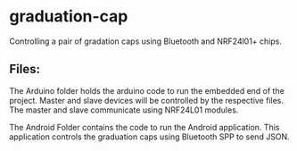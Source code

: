# graduation-cap
Controlling a pair of gradation caps using Bluetooth and NRF24l01+ chips.

## Files:
The Arduino folder holds the arduino code to run the embedded end of the 
project. Master and slave devices will be controlled by the respective files.  
The master and slave communicate using NRF24L01 modules.

The Android Folder contains the code to run the Android application. This 
application controls the graduation caps using Bluetooth SPP to send JSON.

